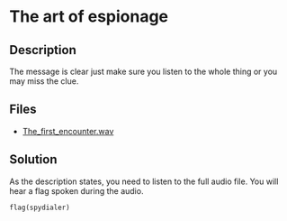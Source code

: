 # The art of espionage

## Description

The message is clear just make sure you listen to the whole thing or you may miss the clue. 

## Files

* [The_first_encounter.wav](<files/The_first_encounter.wav>)



## Solution

As the description states, you need to listen to the full audio file. You will hear a flag spoken during the audio. 



```
flag(spydialer)
```






